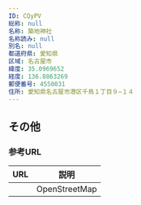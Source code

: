 ```yaml
---
ID: CQyPV
総称: null
名称: 築地神社
名称読み: null
別名: null
都道府県: 愛知県
区域: 名古屋市
緯度: 35.0969652
経度: 136.8863269
郵便番号: 4550031
住所: 愛知県名古屋市港区千鳥１丁目９−１４
---
```


## その他

### 参考URL

| URL | 説明          |
| --- | ------------- |
|     | OpenStreetMap |

